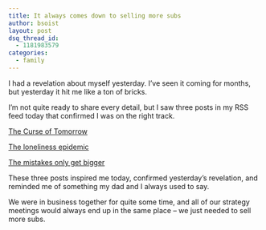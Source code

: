 ```yaml
---
title: It always comes down to selling more subs
author: bsoist
layout: post
dsq_thread_id:
  - 1181983579
categories:
  - family
---
```

I had a revelation about myself yesterday. I&#8217;ve seen it coming for months, but yesterday it hit me like a ton of bricks.

I&#8217;m not quite ready to share every detail, but I saw three posts in my RSS feed today that confirmed I was on the right track. 

[The Curse of Tomorrow][1]

[The loneliness epidemic][2]

[The mistakes only get bigger][3]

These three posts inspired me today, confirmed yesterday&#8217;s revelation, and reminded me of something my dad and I always used to say.

We were in business together for quite some time, and all of our strategy meetings would always end up in the same place &#8211; we just needed to sell more subs. 

 [1]: http://learntoduck.net/curse-of-tomorrow
 [2]: http://sethgodin.typepad.com/seths_blog/2013/04/the-loneliness-epidemic.html
 [3]: http://www.alearningaday.com/2013/04/the-mistakes-only-get-bigger.html
